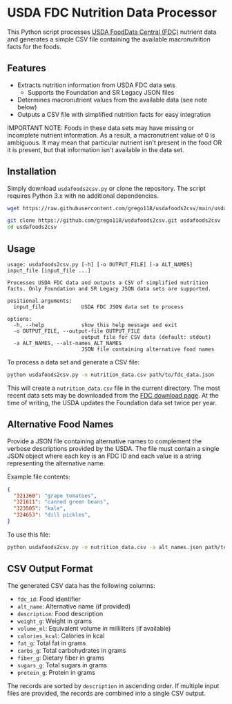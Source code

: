 # USDA FDC Nutrition Data Processor

This Python script processes [USDA FoodData Central (FDC)](https://fdc.nal.usda.gov/index.html) nutrient data and generates a simple CSV file containing the available macronutrition facts for the foods.

## Features

- Extracts nutrition information from USDA FDC data sets
    - Supports the Foundation and SR Legacy JSON files
- Determines macronutrient values from the available data (see note below)
- Outputs a CSV file with simplified nutrition facts for easy integration

IMPORTANT NOTE: Foods in these data sets may have missing or incomplete nutrient information. As a result, a macronutrient value of 0 is ambiguous. It may mean that particular nutrient isn't present in the food OR it is present, but that information isn't available in the data set.

## Installation

Simply download `usdafoods2csv.py` or clone the repository. The script requires Python 3.x with no additional dependencies.

```bash
wget https://raw.githubusercontent.com/grego118/usdafoods2csv/main/usdafoods2csv.py
```

```bash
git clone https://github.com/grego118/usdafoods2csv.git usdafoods2csv
cd usdafoods2csv
```

## Usage

```
usage: usdafoods2csv.py [-h] [-o OUTPUT_FILE] [-a ALT_NAMES] input_file [input_file ...]

Processes USDA FDC data and outputs a CSV of simplified nutrition facts. Only Foundation and SR Legacy JSON data sets are supported.

positional arguments:
  input_file            USDA FDC JSON data set to process

options:
  -h, --help            show this help message and exit
  -o OUTPUT_FILE, --output-file OUTPUT_FILE
                        output file for CSV data (default: stdout)
  -a ALT_NAMES, --alt-names ALT_NAMES
                        JSON file containing alternative food names
```

To process a data set and generate a CSV file:

```bash
python usdafoods2csv.py -o nutrition_data.csv path/to/fdc_data.json
```

This will create a `nutrition_data.csv` file in the current directory. The most recent data sets may be downloaded from the [FDC download page](https://fdc.nal.usda.gov/download-datasets.html). At the time of writing, the USDA updates the Foundation data set twice per year.

## Alternative Food Names

Provide a JSON file containing alternative names to complement the verbose descriptions provided by the USDA. The file must contain a single JSON object where each key is an FDC ID and each value is a string representing the alternative name.

Example file contents:

```json
{
  "321360": "grape tomatoes",
  "321611": "canned green beans",
  "323505": "kale",
  "324653": "dill pickles",
}
```

To use this file:

```bash
python usdafoods2csv.py -o nutrition_data.csv -a alt_names.json path/to/fdc_data.json
```

## CSV Output Format

The generated CSV data has the following columns:

- `fdc_id`: Food identifier
- `alt_name`: Alternative name (if provided)
- `description`: Food description
- `weight_g`: Weight in grams
- `volume_ml`: Equivalent volume in milliliters (if available)
- `calories_kcal`: Calories in kcal
- `fat_g`: Total fat in grams
- `carbs_g`: Total carbohydrates in grams
- `fiber_g`: Dietary fiber in grams
- `sugars_g`: Total sugars in grams
- `protein_g`: Protein in grams

The records are sorted by `description` in ascending order. If multiple input files are provided, the records are combined into a single CSV output.
